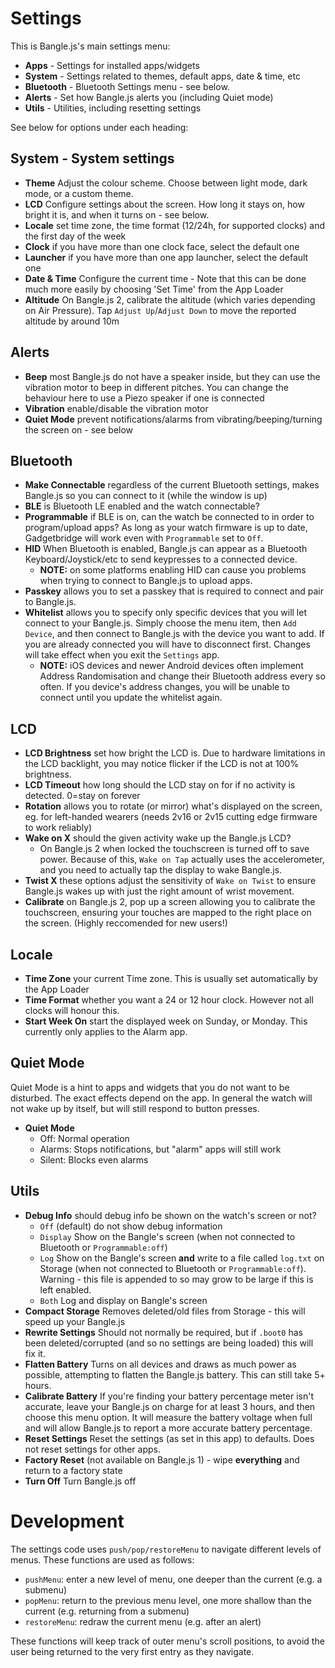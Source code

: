 # Settings

This is Bangle.js's main settings menu:

* **Apps** - Settings for installed apps/widgets
* **System** - Settings related to themes, default apps, date & time, etc
* **Bluetooth** - Bluetooth Settings menu - see below.
* **Alerts** - Set how Bangle.js alerts you (including Quiet mode)
* **Utils** - Utilities, including resetting settings

See below for options under each heading:

## System - System settings

* **Theme** Adjust the colour scheme. Choose between light mode, dark mode, or a custom theme.
* **LCD** Configure settings about the screen. How long it stays on, how bright it is, and when it turns on - see below.
* **Locale** set time zone, the time format (12/24h, for supported clocks) and the first day of the week
* **Clock** if you have more than one clock face, select the default one
* **Launcher** if you have more than one app launcher, select the default one
* **Date & Time** Configure the current time - Note that this can be done much more easily by choosing 'Set Time' from the App Loader
* **Altitude** On Bangle.js 2, calibrate the altitude (which varies depending on Air Pressure). Tap `Adjust Up`/`Adjust Down` to move the reported altitude by around 10m

## Alerts

* **Beep** most Bangle.js do not have a speaker inside, but they can use the vibration motor to beep in different pitches. You can change the behaviour here to use a Piezo speaker if one is connected
* **Vibration** enable/disable the vibration motor
* **Quiet Mode** prevent notifications/alarms from vibrating/beeping/turning the screen on - see below

## Bluetooth

* **Make Connectable** regardless of the current Bluetooth settings, makes Bangle.js so you can connect to it (while the window is up)
* **BLE** is Bluetooth LE enabled and the watch connectable?
* **Programmable** if BLE is on, can the watch be connected to in order to program/upload apps? As long as your watch firmware is up to date, Gadgetbridge will work even with `Programmable` set to `Off`.
* **HID** When Bluetooth is enabled, Bangle.js can appear as a Bluetooth Keyboard/Joystick/etc to send keypresses to a connected device.
  * **NOTE:** on some platforms enabling HID can cause you problems when trying to connect to Bangle.js to upload apps.
* **Passkey** allows you to set a passkey that is required to connect and pair to Bangle.js.
* **Whitelist** allows you to specify only specific devices that you will let connect to your Bangle.js. Simply choose the menu item, then `Add Device`, and then connect to Bangle.js with the device you want to add. If you are already connected you will have to disconnect first. Changes will take effect when you exit the `Settings` app.
  * **NOTE:** iOS devices and newer Android devices often implement Address Randomisation and change their Bluetooth address every so often. If you device's address changes, you will be unable to connect until you update the whitelist again.

## LCD

* **LCD Brightness** set how bright the LCD is. Due to hardware limitations in the LCD backlight, you may notice flicker if the LCD is not at 100% brightness.
* **LCD Timeout** how long should the LCD stay on for if no activity is detected. 0=stay on forever
* **Rotation** allows you to rotate (or mirror) what's displayed on the screen, eg. for left-handed wearers (needs 2v16 or 2v15 cutting edge firmware to work reliably)
* **Wake on X** should the given activity wake up the Bangle.js LCD?
  * On Bangle.js 2 when locked the touchscreen is turned off to save power. Because of this,
    `Wake on Tap` actually uses the accelerometer, and you need to actually tap the display to wake Bangle.js.
* **Twist X** these options adjust the sensitivity of `Wake on Twist` to ensure Bangle.js wakes up with just the right amount of wrist movement.
* **Calibrate** on Bangle.js 2, pop up a screen allowing you to calibrate the touchscreen, ensuring your touches are mapped to the right place on the screen. (Highly reccomended for new users!)

## Locale

* **Time Zone** your current Time zone. This is usually set automatically by the App Loader
* **Time Format** whether you want a 24 or 12 hour clock. However not all clocks will honour this.
* **Start Week On** start the displayed week on Sunday, or Monday. This currently only applies to the Alarm app.

## Quiet Mode

Quiet Mode is a hint to apps and widgets that you do not want to be disturbed.
The exact effects depend on the app.  In general the watch will not wake up by itself, but will still respond to button presses.

* **Quiet Mode**
  - Off: Normal operation
  - Alarms: Stops notifications, but "alarm" apps will still work
  - Silent: Blocks even alarms

## Utils


* **Debug Info** should debug info be shown on the watch's screen or not?
  * `Off` (default) do not show debug information
  * `Display` Show on the Bangle's screen (when not connected to Bluetooth or `Programmable:off`)
  * `Log` Show on the Bangle's screen **and** write to a file called `log.txt` on Storage (when not connected to Bluetooth or `Programmable:off`). Warning - this file is appended to so may grow to be large if this is left enabled.
  * `Both` Log and display on Bangle's screen
* **Compact Storage** Removes deleted/old files from Storage - this will speed up your Bangle.js
* **Rewrite Settings** Should not normally be required, but if `.boot0` has been deleted/corrupted (and so no settings are being loaded) this will fix it.
* **Flatten Battery** Turns on all devices and draws as much power as possible, attempting to flatten the Bangle.js battery. This can still take 5+ hours.
* **Calibrate Battery** If you're finding your battery percentage meter isn't accurate, leave your Bangle.js on charge for at least 3 hours, and then choose this menu option. It will measure the battery voltage when full and will allow Bangle.js to report a more accurate battery percentage.
* **Reset Settings** Reset the settings (as set in this app) to defaults. Does not reset settings for other apps.
* **Factory Reset** (not available on Bangle.js 1) - wipe **everything** and return to a factory state
* **Turn Off** Turn Bangle.js off

# Development

The settings code uses `push/pop/restoreMenu` to navigate different levels of menus. These functions are used as follows:

- `pushMenu`: enter a new level of menu, one deeper than the current (e.g. a submenu)
- `popMenu`: return to the previous menu level, one more shallow than the current (e.g. returning from a submenu)
- `restoreMenu`: redraw the current menu (e.g. after an alert)

These functions will keep track of outer menu's scroll positions, to avoid the user being returned to the very first entry as they navigate.
